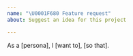 ```yaml
---
name: "\U0001F680 Feature request"
about: Suggest an idea for this project

---
```


<!--
Helpful Guide

"As a [persona]": Who are we building this for? We’re not just after a job title, we’re after the persona of the person. Max. Our team should have a shared understanding of who Max is. We’ve hopefully interviewed plenty of Max’s. We understand how that person works, how they think and what they feel. We have empathy for Max.

“Wants to”: Here we’re describing their intent — not the features they use. What is it they’re actually trying to achieve? This statement should be implementation free — if you’re describing any part of the UI and not what the user goal is you're missing the point.

“So that”: how does their immediate desire to do something this fit into their bigger picture? What’s the overall benefit they’re trying to achieve? What is the big problem that needs solving?
-->

As a [persona], I [want to], [so that].
